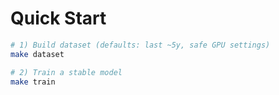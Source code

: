 # Quick Start

```bash
# 1) Build dataset (defaults: last ~5y, safe GPU settings)
make dataset

# 2) Train a stable model
make train
```

